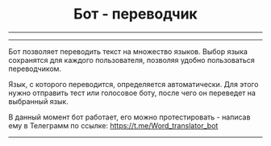 <center><h1>
Бот - переводчик
</h1></center>

---
---

Бот позволяет переводить текст на множество языков. Выбор языка сохранятся для каждого пользователя, позволяя удобно пользоваться переводчиком.

Язык, с которого переводится, определяется автоматически. Для этого нужно отправить тест или голосовое боту, после чего он переведет на выбранный язык.

В данный момент бот работает, его можно протестировать - написав ему в Телеграмм по ссылке: https://t.me/Word_translator_bot

---